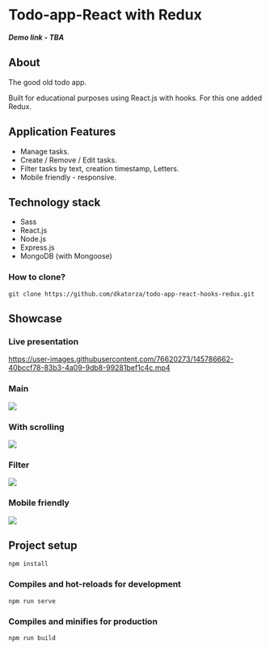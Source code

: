 # Todo-app-React with Redux

***Demo link - TBA***

## About

The good old todo app.

Built for educational purposes using React.js with hooks.
For this one added Redux.

<h2>Application Features</h2>

- Manage tasks. 
- Create / Remove / Edit tasks.
- Filter tasks by text, creation timestamp, Letters. 
- Mobile friendly - responsive. 
 
  
<h2> Technology stack </h2>

- Sass
- React.js
- Node.js
- Express.js
- MongoDB (with Mongoose)

 <h3> How to clone? </h3>

 ```
 git clone https://github.com/dkatorza/todo-app-react-hooks-redux.git
 ```

<h2>Showcase</h2>

<h3>Live presentation</h3>



https://user-images.githubusercontent.com/76620273/145786662-40bccf78-83b3-4a09-9db8-99281bef1c4c.mp4



<h3>Main</h3>
<img src="https://i.im.ge/2021/12/13/oKXgGz.png"/>


<h3>With scrolling</h3>
<img src="https://i.im.ge/2021/12/13/oKXR76.png"/>

<h3>Filter</h3>
<img src="https://i.im.ge/2021/12/13/oKXccS.png"/>

<h3>Mobile friendly</h3>
<img src="https://i.im.ge/2021/12/13/oKXWCF.png"/>


## Project setup
```
npm install
```

### Compiles and hot-reloads for development
```
npm run serve
```

### Compiles and minifies for production
```
npm run build
```













